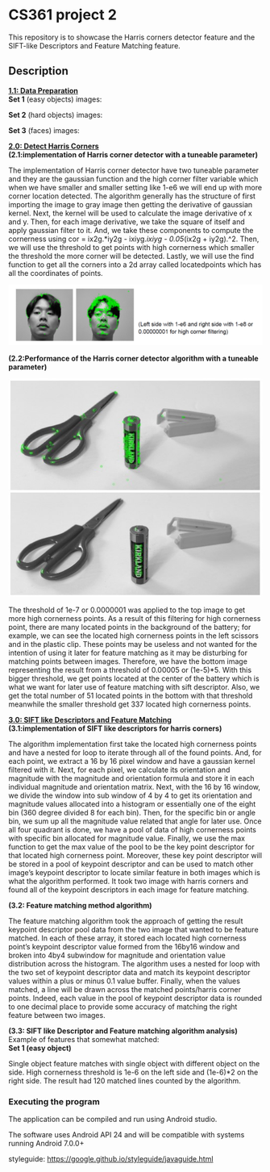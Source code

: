 
# CS361 project 2

This repository is to showcase the Harris corners detector feature and the SIFT-like Descriptors and Feature Matching feature.

## Description
**<ins>1.1: Data Preparation</ins>**\
**Set 1** (easy objects) images:


**Set 2** (hard objects) images:

**Set 3** (faces) images:



**<ins>2.0: Detect Harris Corners</ins>**\
**(2.1:implementation of Harris corner detector with a tuneable parameter)**

The implementation of Harris corner detector have two tuneable parameter and they are the gaussian function
and the high corner filter variable which when we have smaller and smaller setting like 1-e6 we
will end up with more corner location detected. The algorithm generally has the structure of first
importing the image to gray image then getting the derivative of gaussian kernel. Next, the
kernel will be used to calculate the image derivative of x and y. Then, for each image derivative,
we take the square of itself and apply gaussian filter to it. And, we take these components to
compute the cornerness using cor = ix2g.*iy2g - ixiyg.*ixiyg - 0.05*(ix2g + iy2g).^2. Then, we will
use the threshold to get points with high cornerness which smaller the threshold the more
corner will be detected. Lastly, we will use the find function to get all the corners into a 2d array
called locatedpoints which has all the coordinates of points.


<img src="https://github.com/thomaslui003/CS361_Proj2/raw/main/s1.png">

**(2.2:Performance of the Harris corner detector algorithm with a tuneable parameter)**

<img src="https://github.com/thomaslui003/CS361_Proj2/raw/main/s22.jpg">

The threshold of 1e-7 or 0.0000001 was applied to the top image to get more high cornerness
points. As a result of this filtering for high cornerness point, there are many located points in the
background of the battery; for example, we can see the located high cornerness points in the
left scissors and in the plastic clip. These points may be useless and not wanted for the
intention of using it later for feature matching as it may be disturbing for matching points
between images. Therefore, we have the bottom image representing the result from a threshold
of 0.00005 or (1e-5)*5. With this bigger threshold, we get points located at the center of the
battery which is what we want for later use of feature matching with sift descriptor. Also, we get
the total number of 51 located points in the bottom with that threshold meanwhile the smaller
threshold get 337 located high cornerness points.

**<ins>3.0: SIFT like Descriptors and Feature Matching</ins>**\
**(3.1:implementation of SIFT like descriptors for harris corners)**

The algorithm implementation first take the located high cornerness points and have a nested
for loop to iterate through all of the found points. And, for each point, we extract a 16 by 16 pixel
window and have a gaussian kernel filtered with it. Next, for each pixel, we calculate its
orientation and magnitude with the magnitude and orientation formula and store it in each
individual magnitude and orientation matrix. Next, with the 16 by 16 window, we divide the
window into sub window of 4 by 4 to get its orientation and magnitude values allocated into a
histogram or essentially one of the eight bin (360 degree divided 8 for each bin). Then, for the
specific bin or angle bin, we sum up all the magnitude value related that angle for later use.
Once all four quadrant is done, we have a pool of data of high cornerness points with specific
bin allocated for magnitude value. Finally, we use the max function to get the max value of the
pool to be the key point descriptor for that located high cornerness point. Moreover, these key
point descriptor will be stored in a pool of keypoint descriptor and can be used to match other
image’s keypoint descriptor to locate similar feature in both images which is what the algorithm
performed. It took two image with harris corners and found all of the keypoint descriptors in
each image for feature matching.

**(3.2: Feature matching method algorithm)**

The feature matching algorithm took the approach of getting the result keypoint descriptor pool
data from the two image that wanted to be feature matched. In each of these array, it stored
each located high cornerness point’s keypoint descriptor value formed from the 16by16 window
and broken into 4by4 subwindow for magnitude and orientation value distribution across the
histogram. The algorithm uses a nested for loop with the two set of keypoint descriptor data and
match its keypoint descriptor values within a plus or minus 0.1 value buffer. Finally, when the
values matched, a line will be drawn across the matched points/harris corner points. Indeed,
each value in the pool of keypoint descriptor data is rounded to one decimal place to provide
some accuracy of matching the right feature between two images.

**(3.3: SIFT like Descriptor and Feature matching algorithm analysis)**\
Example of features that somewhat matched:\
**Set 1 (easy object)**

Single object feature matches with single object with different object on the side. High
cornerness threshold is 1e-6 on the left side and (1e-6)*2 on the right side. The result had 120
matched lines counted by the algorithm.



### Executing the program

The application can be compiled and run using Android studio.

The software uses Android API 24 and will be compatible with systems running Android 7.0.0+


styleguide: https://google.github.io/styleguide/javaguide.html

